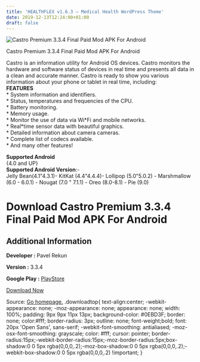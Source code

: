 ```yaml
---
title: 'HEALTHFLEX v1.6.3 – Medical Health WordPress Theme'
date: 2019-12-13T12:24:00+01:00
draft: false
---
```


![Castro Premium 3.3.4 Final Paid Mod APK For Android](https://i1.wp.com/apkhome.net/wp-content/uploads/2019/11/Castro-Premium-3.3.4-Final-Paid-Mod.png "Castro Premium 3.3.4 Final Paid Mod APK For Android")

  

Castro Premium 3.3.4 Final Paid Mod APK For Android

Castro is an information utility for Android OS devices. Castro monitors the hardware and software status of devices in real time and presents all data in a clean and accurate manner. Castro is ready to show you various information about your phone or tablet in real time, including:  
**FEATURES**  
\* System information and identifiers.  
\* Status, temperatures and frequencies of the CPU.  
\* Battery monitoring.  
\* Memory usage.  
\* Monitor the use of data via Wi\*Fi and mobile networks.  
\* Real\*time sensor data with beautiful graphics.  
\* Detailed information about camera cameras.  
\* Complete list of codecs available.  
\* And many other features!

**Supported Android**  
{4.0 and UP}  
**Supported Android Version**:-  
Jelly Bean(4.1"4.3.1)- KitKat (4.4"4.4.4)- Lollipop (5.0"5.0.2) - Marshmallow (6.0 - 6.0.1) - Nougat (7.0 " 7.1.1) - Oreo (8.0-8.1) - Pie (9.0)

Download Castro Premium 3.3.4 Final Paid Mod APK For Android
============================================================

Additional Information
----------------------

**Developer :** Pavel Rekun

**Version :** 3.3.4

**Google Play :** [PlayStore](https://play.google.com/store/apps/details?id=com.itemstudio.castro.pro)

  

[Download Now](https://store4app.co/post/castro-premium-3-3-4-final-paid-mod-apk-for-android_1574865227)

  
Source: [Go homepage.](https://store4app.co/post/castro-premium-3-3-4-final-paid-mod-apk-for-android_1574865227) .downloadtop{ text-align:center; -webkit-appearance: none; -moz-appearance: none; appearance: none; width: 100%; padding: 9px 9px 11px 13px; background-color: #0EBD3F; border: none; color:#fff; border-radius: 3px; outline: none; font-weight;bold; font: 20px 'Open Sans', sans-serif; -webkit-font-smoothing: antialiased; -moz-osx-font-smoothing: grayscale; color: #fff; cursor: pointer; border-radius:15px;-webkit-border-radius:15px;-moz-border-radius:5px;box-shadow:0 0 5px rgba(0,0,0,.2);-moz-box-shadow:0 0 5px rgba(0,0,0,.2);-webkit-box-shadow:0 0 5px rgba(0,0,0,.2) !important; }